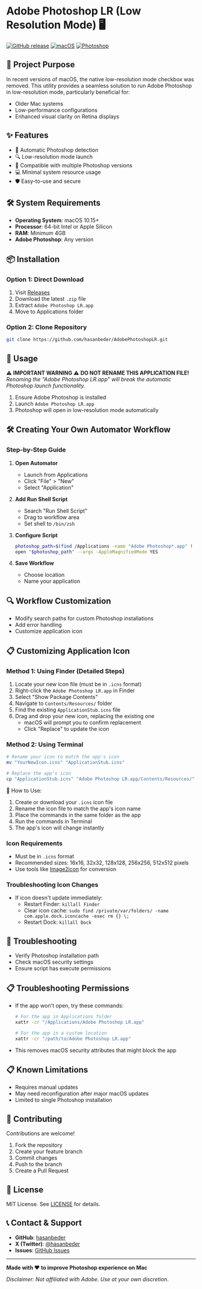 # Adobe Photoshop LR (Low Resolution Mode) 🖥️

[![GitHub release](https://img.shields.io/github/release/hasanbeder/AdobePhotoshopLR.svg)](https://github.com/hasanbeder/AdobePhotoshopLR/releases)
[![macOS](https://img.shields.io/badge/macOS-10.15%2B-blue.svg)](https://www.apple.com/macos)
[![Photoshop](https://img.shields.io/badge/Adobe%20Photoshop-Supported-brightgreen.svg)](https://www.adobe.com/products/photoshop.html)

## 🎯 Project Purpose

In recent versions of macOS, the native low-resolution mode checkbox was removed. This utility provides a seamless solution to run Adobe Photoshop in low-resolution mode, particularly beneficial for:
- Older Mac systems
- Low-performance configurations
- Enhanced visual clarity on Retina displays

## ✨ Features

- 🚀 Automatic Photoshop detection
- 🔍 Low-resolution mode launch
- 🔄 Compatible with multiple Photoshop versions
- 💻 Minimal system resource usage
- 🛡️ Easy-to-use and secure

## 🛠 System Requirements

- **Operating System**: macOS 10.15+
- **Processor**: 64-bit Intel or Apple Silicon
- **RAM**: Minimum 4GB
- **Adobe Photoshop**: Any version

## 📦 Installation

### Option 1: Direct Download
1. Visit [Releases](https://github.com/hasanbeder/AdobePhotoshopLR/releases)
2. Download the latest `.zip` file
3. Extract `Adobe Photoshop LR.app`
4. Move to Applications folder

### Option 2: Clone Repository
```bash
git clone https://github.com/hasanbeder/AdobePhotoshopLR.git
```

## 🚀 Usage

⚠️ **IMPORTANT WARNING** ⚠️
**DO NOT RENAME THIS APPLICATION FILE!**
*Renaming the "Adobe Photoshop LR.app" will break the automatic Photoshop launch functionality.*

1. Ensure Adobe Photoshop is installed
2. Launch `Adobe Photoshop LR.app`
3. Photoshop will open in low-resolution mode automatically

## 🛠 Creating Your Own Automator Workflow

### Step-by-Step Guide

1. **Open Automator**
   - Launch from Applications
   - Click "File" > "New"
   - Select "Application"

2. **Add Run Shell Script**
   - Search "Run Shell Script"
   - Drag to workflow area
   - Set shell to `/bin/zsh`

3. **Configure Script**
   ```zsh
   photoshop_path=$(find /Applications -name "Adobe Photoshop*.app" ! -name "Adobe Photoshop LR.app" | head -n 1)
   open "$photoshop_path" --args -AppleMagnifiedMode YES
   ```

4. **Save Workflow**
   - Choose location
   - Name your application

## 🔍 Workflow Customization

- Modify search paths for custom Photoshop installations
- Add error handling
- Customize application icon

## 📋 Customizing Application Icon

### Method 1: Using Finder (Detailed Steps)
1. Locate your new icon file (must be in `.icns` format)
2. Right-click the `Adobe Photoshop LR.app` in Finder
3. Select "Show Package Contents"
4. Navigate to `Contents/Resources/` folder
5. Find the existing `ApplicationStub.icns` file
6. Drag and drop your new icon, replacing the existing one
   - macOS will prompt you to confirm replacement
   - Click "Replace" to update the icon

### Method 2: Using Terminal
```bash
# Rename your icon to match the app's icon
mv "YourNewIcon.icns" "ApplicationStub.icns"

# Replace the app's icon
cp "ApplicationStub.icns" "Adobe Photoshop LR.app/Contents/Resources/"
```

📝 How to Use:
1. Create or download your `.icns` icon file
2. Rename the icon file to match the app's icon name
3. Place the commands in the same folder as the app
4. Run the commands in Terminal
5. The app's icon will change instantly

### Icon Requirements
- Must be in `.icns` format
- Recommended sizes: 16x16, 32x32, 128x128, 256x256, 512x512 pixels
- Use tools like [Image2icon](https://img2icnsapp.com/) for conversion

### Troubleshooting Icon Changes
- If icon doesn't update immediately:
  - Restart Finder: `killall Finder`
  - Clear icon cache: `sudo find /private/var/folders/ -name com.apple.dock.iconcache -exec rm {} \;`
  - Restart Dock: `killall Dock`

## 🐛 Troubleshooting

- Verify Photoshop installation path
- Check macOS security settings
- Ensure script has execute permissions

## 📋 Troubleshooting Permissions
- If the app won't open, try these commands:
  ```bash
  # For the app in Applications folder
  xattr -cr "/Applications/Adobe Photoshop LR.app"
  
  # For the app in a custom location
  xattr -cr "/path/to/Adobe Photoshop LR.app"
  ```
- This removes macOS security attributes that might block the app

## 📋 Known Limitations

- Requires manual updates
- May need reconfiguration after major macOS updates
- Limited to single Photoshop installation

## 🤝 Contributing

Contributions are welcome! 

1. Fork the repository
2. Create your feature branch
3. Commit changes
4. Push to the branch
5. Create a Pull Request

## 📄 License

MIT License. See [LICENSE](LICENSE) for details.

## 📞 Contact & Support

- **GitHub**: [hasanbeder](https://github.com/hasanbeder)
- **X (Twitter)**: [@hasanbeder](https://x.com/hasanbeder)
- **Issues**: [GitHub Issues](https://github.com/hasanbeder/AdobePhotoshopLR/issues)

---

**Made with ❤️ to improve Photoshop experience on Mac**

*Disclaimer: Not affiliated with Adobe. Use at your own discretion.*
